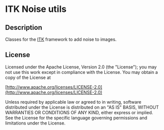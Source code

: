 # ITK Noise utils

## Description

Classes for the [ITK](http://www.itk.org) framework to add noise to images.

## License

Licensed under the Apache License, Version 2.0 (the "License"); you may not use this work except in compliance with the License. You may obtain a copy of the License at

[http://www.apache.org/licenses/LICENSE-2.0](http://www.apache.org/licenses/LICENSE-2.0)

Unless required by applicable law or agreed to in writing, software distributed under the License is distributed on an "AS IS" BASIS, WITHOUT WARRANTIES OR CONDITIONS OF ANY KIND, either express or implied. See the License for the specific language governing permissions and limitations under the License.
